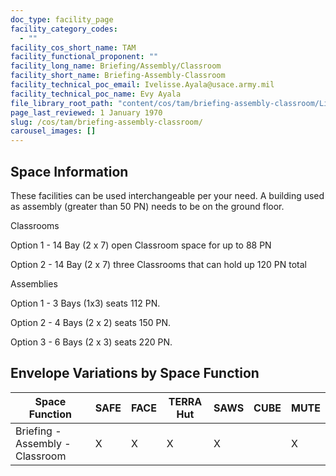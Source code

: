 ```yaml
---
doc_type: facility_page
facility_category_codes:
  - ""
facility_cos_short_name: TAM
facility_functional_proponent: ""
facility_long_name: Briefing/Assembly/Classroom
facility_short_name: Briefing-Assembly-Classroom
facility_technical_poc_email: Ivelisse.Ayala@usace.army.mil
facility_technical_poc_name: Evy Ayala
file_library_root_path: "content/cos/tam/briefing-assembly-classroom/Library/"
page_last_reviewed: 1 January 1970
slug: /cos/tam/briefing-assembly-classroom/
carousel_images: []
---
```


## Space Information

These facilities can be used interchangeable per your need. A building used as assembly (greater than 50 PN) needs to be on the ground floor.

Classrooms

Option 1 - 14 Bay (2 x 7) open Classroom space for up to 88 PN

Option 2 - 14 Bay (2 x 7) three Classrooms that can hold up 120 PN total

Assemblies

Option 1 - 3 Bays (1x3) seats 112 PN.

Option 2 - 4 Bays (2 x 2) seats 150 PN.

Option 3 - 6 Bays (2 x 3) seats 220 PN.

## Envelope Variations by Space Function

| Space Function                  | SAFE | FACE | TERRA Hut | SAWS | CUBE | MUTE |
| ------------------------------- | ---- | ---- | --------- | ---- | ---- | ---- |
| Briefing - Assembly - Classroom | X    | X    | X         | X    |      | X    |

